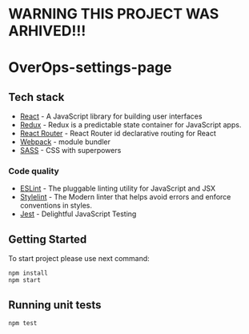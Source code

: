 # WARNING THIS PROJECT WAS ARHIVED!!!

# OverOps-settings-page

## Tech stack

* [React](https://facebook.github.io/react/) - A JavaScript library for building user interfaces
* [Redux](https://github.com/reduxjs/react-redux/) - Redux is a predictable state container for JavaScript apps.
* [React Router](https://github.com/ReactTraining/react-router) - React Router id declarative routing for React
* [Webpack](https://webpack.js.org/) - module bundler
* [SASS](https://sass-lang.com/) - CSS with superpowers

### Code quality

* [ESLint](https://eslint.org/) - The pluggable linting utility for JavaScript and JSX
* [Stylelint](https://stylelint.io/) - The Modern linter that helps avoid errors and enforce conventions in styles.
* [Jest](https://jestjs.io/) - Delightful JavaScript Testing

## Getting Started

To start project please use next command:  
```
npm install
npm start
``` 

## Running unit tests
```
npm test
``` 
